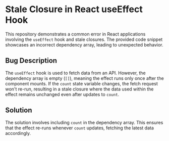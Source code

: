 # Stale Closure in React useEffect Hook

This repository demonstrates a common error in React applications involving the `useEffect` hook and stale closures.  The provided code snippet showcases an incorrect dependency array, leading to unexpected behavior.

## Bug Description
The `useEffect` hook is used to fetch data from an API. However, the dependency array is empty (`[]`), meaning the effect runs only once after the component mounts. If the `count` state variable changes, the fetch request won't re-run, resulting in a stale closure where the data used within the effect remains unchanged even after updates to `count`.

## Solution
The solution involves including `count` in the dependency array. This ensures that the effect re-runs whenever `count` updates, fetching the latest data accordingly.